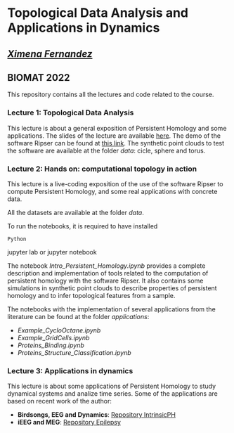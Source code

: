 # Topological Data Analysis and Applications in Dynamics
##  <a href="https://ximenafernandez.github.io/">  _Ximena Fernandez_ </a>
## BIOMAT 2022

<!--<img src="figures/filtration_circle.gif" width="300" height="300" class="center"/>-->

This repository contains all the lectures and code related to the course.

### Lecture 1: Topological Data Analysis
This lecture is about a general exposition of Persistent Homology and some applications. The slides of the lecture are available <a href="https://ximenafernandez.github.io/reveal.js-presentations/slides/PersistentHomology.html"> here</a>.
The demo of the software Ripser can be found at <a href="https://live.ripser.org/"> this link</a>. The synthetic point clouds to test the software are available at the folder _data_: cicle, sphere and torus.

### Lecture 2: Hands on: computational topology in action
This lecture is a live-coding exposition of the use of the software Ripser to compute Persistent Homology, and some real applications with concrete data.

 All the datasets are available at the folder _data_.

 To run the notebooks, it is required to have installed 
 ```
 Python
 ```
 
jupyter lab 
or jupyter notebook


The notebook _Intro_Persistent_Homology.ipynb_ provides a complete description and implementation of tools related to the computation of persistent homology with the software Ripser. It also contains  some simulations in synthetic point clouds to describe properties of persistent homology and to infer topological features from a sample.

The notebooks with the implementation of several applications from the literature can be found at the folder _applications_:
 - _Example_CycloOctane.ipynb_
 - _Example_GridCells.ipynb_
 - _Proteins_Binding.ipynb_
 - _Proteins_Structure_Classification.ipynb_ 

### Lecture 3: Applications in dynamics
This lecture is about some applications of Persistent Homology to study dynamical systems and analize time series. <!--The slides of this lecture can be found <a href="https://"> here </a>.-->
Some of the applications are based on recent work of the author: 
- **Birdsongs, EEG and Dynamics**: <a href="https://github.com/ximenafernandez/intrinsicPH">Repository IntrinsicPH </a> 
- **iEEG and MEG**: <a href="https://github.com/ximenafernandez/epilepsy">Repository Epilepsy </a> 

